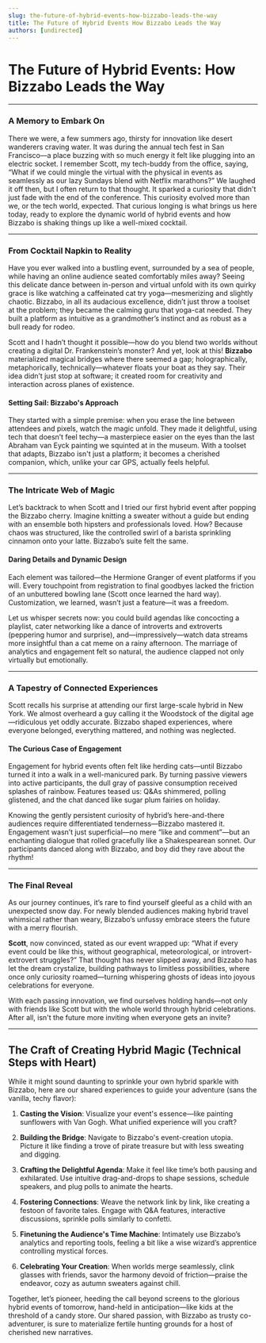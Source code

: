 ```yaml
---
slug: the-future-of-hybrid-events-how-bizzabo-leads-the-way
title: The Future of Hybrid Events How Bizzabo Leads the Way
authors: [undirected]
---
```



# The Future of Hybrid Events: How Bizzabo Leads the Way

---

### A Memory to Embark On

There we were, a few summers ago, thirsty for innovation like desert wanderers craving water. It was during the annual tech fest in San Francisco—a place buzzing with so much energy it felt like plugging into an electric socket. I remember Scott, my tech-buddy from the office, saying, “What if we could mingle the virtual with the physical in events as seamlessly as our lazy Sundays blend with Netflix marathons?” We laughed it off then, but I often return to that thought. It sparked a curiosity that didn't just fade with the end of the conference. This curiosity evolved more than we, or the tech world, expected. That curious longing is what brings us here today, ready to explore the dynamic world of hybrid events and how Bizzabo is shaking things up like a well-mixed cocktail.

---

### From Cocktail Napkin to Reality

Have you ever walked into a bustling event, surrounded by a sea of people, while having an online audience seated comfortably miles away? Seeing this delicate dance between in-person and virtual unfold with its own quirky grace is like watching a caffeinated cat try yoga—mesmerizing and slightly chaotic. Bizzabo, in all its audacious excellence, didn’t just throw a toolset at the problem; they became the calming guru that yoga-cat needed. They built a platform as intuitive as a grandmother’s instinct and as robust as a bull ready for rodeo.

Scott and I hadn’t thought it possible—how do you blend two worlds without creating a digital Dr. Frankenstein’s monster? And yet, look at this! **Bizzabo** materialized magical bridges where there seemed a gap; holographically, metaphorically, technically—whatever floats your boat as they say. Their idea didn’t just stop at software; it created room for creativity and interaction across planes of existence.

#### Setting Sail: Bizzabo's Approach

They started with a simple premise: when you erase the line between attendees and pixels, watch the magic unfold. They made it delightful, using tech that doesn’t feel techy—a masterpiece easier on the eyes than the last Abraham van Eyck painting we squinted at in the museum. With a toolset that adapts, Bizzabo isn't just a platform; it becomes a cherished companion, which, unlike your car GPS, actually feels helpful.

---

### The Intricate Web of Magic

Let’s backtrack to when Scott and I tried our first hybrid event after popping the Bizzabo cherry. Imagine knitting a sweater without a guide but ending with an ensemble both hipsters and professionals loved. How? Because chaos was structured, like the controlled swirl of a barista sprinkling cinnamon onto your latte. Bizzabo’s suite felt the same.

#### Daring Details and Dynamic Design

Each element was tailored—the Hermione Granger of event platforms if you will. Every touchpoint from registration to final goodbyes lacked the friction of an unbuttered bowling lane (Scott once learned the hard way). Customization, we learned, wasn’t just a feature—it was a freedom.

Let us whisper secrets now: you could build agendas like concocting a playlist, cater networking like a dance of introverts and extroverts (peppering humor and surprise), and—impressively—watch data streams more insightful than a cat meme on a rainy afternoon. The marriage of analytics and engagement felt so natural, the audience clapped not only virtually but emotionally.

---

### A Tapestry of Connected Experiences

Scott recalls his surprise at attending our first large-scale hybrid in New York. We almost overheard a guy calling it the Woodstock of the digital age—ridiculous yet oddly accurate. Bizzabo shaped experiences, where everyone belonged, everything mattered, and nothing was neglected.

#### The Curious Case of Engagement 

Engagement for hybrid events often felt like herding cats—until Bizzabo turned it into a walk in a well-manicured park. By turning passive viewers into active participants, the dull gray of passive consumption received splashes of rainbow. Features teased us: Q&As shimmered, polling glistened, and the chat danced like sugar plum fairies on holiday.

Knowing the gently persistent curiosity of hybrid’s here-and-there audiences require differentiated tenderness—Bizzabo mastered it. Engagement wasn’t just superficial—no mere “like and comment”—but an enchanting dialogue that rolled gracefully like a Shakespearean sonnet. Our participants danced along with Bizzabo, and boy did they rave about the rhythm!

---

### The Final Reveal

As our journey continues, it’s rare to find yourself gleeful as a child with an unexpected snow day. For newly blended audiences making hybrid travel whimsical rather than weary, Bizzabo’s unfussy embrace steers the future with a merry flourish.

**Scott**, now convinced, stated as our event wrapped up: “What if every event could be like this, without geographical, meteorological, or introvert-extrovert struggles?” That thought has never slipped away, and Bizzabo has let the dream crystalize, building pathways to limitless possibilities, where once only curiosity roamed—turning whispering ghosts of ideas into joyous celebrations for everyone.

With each passing innovation, we find ourselves holding hands—not only with friends like Scott but with the whole world through hybrid celebrations. After all, isn't the future more inviting when everyone gets an invite?

---

## The Craft of Creating Hybrid Magic (Technical Steps with Heart)

While it might sound daunting to sprinkle your own hybrid sparkle with Bizzabo, here are our shared experiences to guide your adventure (sans the vanilla, techy flavor):

1. **Casting the Vision**: Visualize your event's essence—like painting sunflowers with Van Gogh. What unified experience will you craft? 
   
2. **Building the Bridge**: Navigate to Bizzabo's event-creation utopia. Picture it like finding a trove of pirate treasure but with less sweating and digging.

3. **Crafting the Delightful Agenda**: Make it feel like time’s both pausing and exhilarated. Use intuitive drag-and-drops to shape sessions, schedule speakers, and plug polls to animate the hearts.

4. **Fostering Connections**: Weave the network link by link, like creating a festoon of favorite tales. Engage with Q&A features, interactive discussions, sprinkle polls similarly to confetti.

5. **Finetuning the Audience's Time Machine**: Intimately use Bizzabo’s analytics and reporting tools, feeling a bit like a wise wizard’s apprentice controlling mystical forces.

6. **Celebrating Your Creation**: When worlds merge seamlessly, clink glasses with friends, savor the harmony devoid of friction—praise the endeavor, cozy as autumn sweaters against chill.

Together, let’s pioneer, heeding the call beyond screens to the glorious hybrid events of tomorrow, hand-held in anticipation—like kids at the threshold of a candy store. Our shared passion, with Bizzabo as trusty co-adventurer, is sure to materialize fertile hunting grounds for a host of cherished new narratives.
